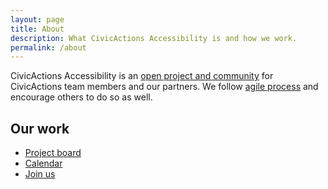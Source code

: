 ```yaml
---
layout: page
title: About
description: What CivicActions Accessibility is and how we work.
permalink: /about
---
```


CivicActions Accessibility is an [open project and community](open) for CivicActions team members and our partners. We
follow [agile process](agile) and encourage others to do so as well.

## Our work
* [Project board](https://github.com/CivicActions/accessibility/projects/1)
* [Calendar](calendar)
* [Join us](join)

